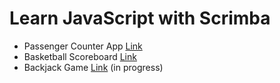 # Learn JavaScript with Scrimba

<ul>
  <li>Passenger Counter App <a  href="https://65fdb5e7430d3e2d54cca24f--sweet-gaufre-ea9f39.netlify.app/">Link</a></li>
  <li>Basketball Scoreboard <a  href="https://dancing-dusk-ff1cd3.netlify.app/">Link</a></li>
  <li>Backjack Game <a  href="">Link</a> (in progress)</li>
</ul>
